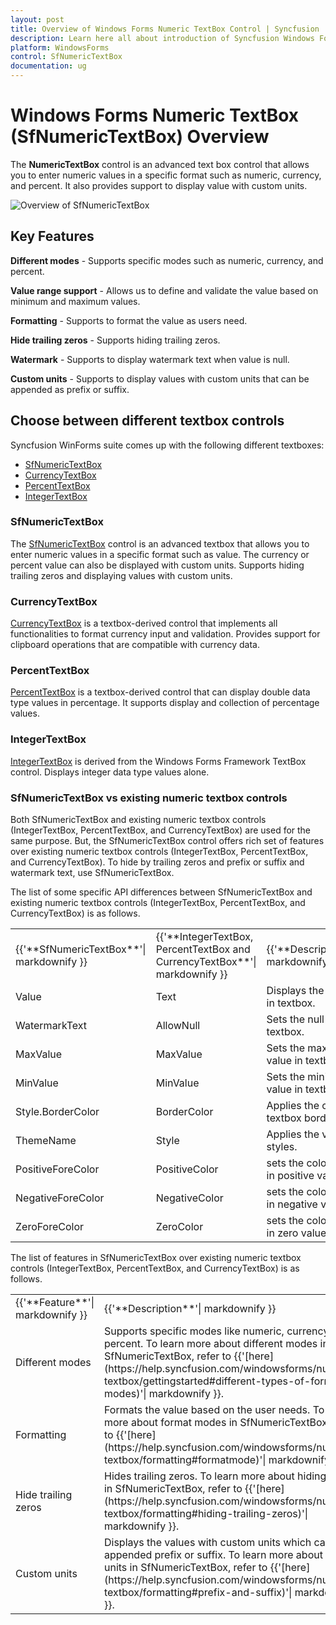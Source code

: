 ```yaml
---
layout: post
title: Overview of Windows Forms Numeric TextBox Control | Syncfusion
description: Learn here all about introduction of Syncfusion Windows Forms Numeric TextBox (SfNumericTextBox) control and more details.
platform: WindowsForms
control: SfNumericTextBox
documentation: ug
---
```


# Windows Forms Numeric TextBox (SfNumericTextBox) Overview

The **NumericTextBox** control is an advanced text box control that allows you to enter numeric values in a specific format such as numeric, currency, and percent. It also provides support to display value with custom units.

![Overview of SfNumericTextBox](Overview_images/Overview.png)

## Key Features

**Different modes** - Supports specific modes such as numeric, currency, and percent.

**Value range support** - Allows us to define and validate the value based on minimum and maximum values.

**Formatting** - Supports to format the value as users need.

**Hide trailing zeros** - Supports hiding trailing zeros.

**Watermark** - Supports to display watermark text when value is null.

**Custom units** - Supports to display values with custom units that can be appended as prefix or suffix.


## Choose between different textbox controls

Syncfusion WinForms suite comes up with the following different textboxes:

* [SfNumericTextBox](https://www.syncfusion.com/products/windows-forms/numeric-textbox)
* [CurrencyTextBox](https://help.syncfusion.com/windowsforms/currency-textbox/overview)
* [PercentTextBox](https://help.syncfusion.com/windowsforms/percent-textbox/overview)
* [IntegerTextBox](https://help.syncfusion.com/windowsforms/integer-textbox/overview)

### SfNumericTextBox

The [SfNumericTextBox](https://help.syncfusion.com/windowsforms/numeric-textbox/overview) control is an advanced textbox that allows you to enter numeric values in a specific format such as value. The currency or percent value can also be displayed with custom units. Supports hiding trailing zeros and displaying values with custom units.

### CurrencyTextBox

[CurrencyTextBox](https://help.syncfusion.com/windowsforms/currency-textbox/overview) is a textbox-derived control that implements all functionalities to format currency input and validation. Provides support for clipboard operations that are compatible with currency data.

### PercentTextBox

[PercentTextBox](https://help.syncfusion.com/windowsforms/percent-textbox/overview) is a textbox-derived control that can display double data type values in percentage. It supports display and collection of percentage values.

### IntegerTextBox

[IntegerTextBox](https://help.syncfusion.com/windowsforms/integer-textbox/overview) is derived from the Windows Forms Framework TextBox control. Displays integer data type values alone.

### SfNumericTextBox vs existing numeric textbox controls

Both SfNumericTextBox and existing numeric textbox controls (IntegerTextBox, PercentTextBox, and CurrencyTextBox) are used for the same purpose. But, the SfNumericTextBox control offers rich set of features over existing numeric textbox controls (IntegerTextBox, PercentTextBox, and CurrencyTextBox). To hide by trailing zeros and prefix or suffix and watermark text, use SfNumericTextBox.

The list of some specific API differences between SfNumericTextBox and existing numeric textbox controls (IntegerTextBox, PercentTextBox, and CurrencyTextBox) is as follows.

<table>
<tr>
<td>
{{'**SfNumericTextBox**'| markdownify }}
</td>
<td>
{{'**IntegerTextBox, PercentTextBox and CurrencyTextBox**'| markdownify }}
</td>
<td>
{{'**Description**'| markdownify }}
</td>
</tr>
<tr>
<td>
Value
</td>
<td>
Text
</td>
<td>
Displays the values in textbox.
</td>
</tr>
<tr>
<td>
WatermarkText
</td>
<td>
AllowNull
</td>
<td>
Sets the null value in textbox.
</td>
</tr>
<tr>
<td>
MaxValue
</td>
<td>
MaxValue
</td>
<td>
Sets the maximum value in textbox.
</td>
</tr>
<tr>
<td>
MinValue
</td>
<td>
MinValue
</td>
<td>
Sets the minimum value in textbox.
</td>
</tr>
<tr>
<td>
Style.BorderColor
</td>
<td>
BorderColor
</td>
<td>
Applies the color of textbox border.
</td>
</tr>
<tr>
<td>
ThemeName
</td>
<td>
Style
</td>
<td>
Applies the visual styles.
</td>
</tr>
<tr>
<td>
PositiveForeColor
</td>
<td>
PositiveColor
</td>
<td>
sets the color only in positive values.
</td>
</tr>
<tr>
<td>
NegativeForeColor
</td>
<td>
NegativeColor
</td>
<td>
sets the color only in negative values.
</td>
</tr>
<tr>
<td>
ZeroForeColor
</td>
<td>
ZeroColor
</td>
<td>
sets the color only in zero values.
</td>
</tr>
</table>

The list of features in SfNumericTextBox over existing numeric textbox controls (IntegerTextBox, PercentTextBox, and CurrencyTextBox) is as follows.

<table>
<tr>
<td>
{{'**Feature**'| markdownify }}
</td>
<td>
{{'**Description**'| markdownify }}
</td>
</tr>
<tr>
<td>
Different modes
</td>
<td>
Supports specific modes like numeric, currency, and percent. To learn more about different modes in SfNumericTextBox, refer to {{'[here](https://help.syncfusion.com/windowsforms/numeric-textbox/gettingstarted#different-types-of-format-modes)'| markdownify }}.
</td>
</tr>
<tr>
<td>
Formatting
</td>
<td>
Formats the value based on the user needs. To learn more about format modes in SfNumericTextBox, refer to {{'[here](https://help.syncfusion.com/windowsforms/numeric-textbox/formatting#formatmode)'| markdownify }}.
</td>
</tr>
<tr>
<td>
Hide trailing zeros
</td>
<td>
Hides trailing zeros. To learn more about hiding zeros in SfNumericTextBox, refer to {{'[here](https://help.syncfusion.com/windowsforms/numeric-textbox/formatting#hiding-trailing-zeros)'| markdownify }}.
</td>
</tr>
<tr>
<td>
Custom units
</td>
<td>
Displays the values with custom units which can be appended prefix or suffix. To learn more about custom units in SfNumericTextBox, refer to {{'[here](https://help.syncfusion.com/windowsforms/numeric-textbox/formatting#prefix-and-suffix)'| markdownify }}.
</td>
</tr>
</table>